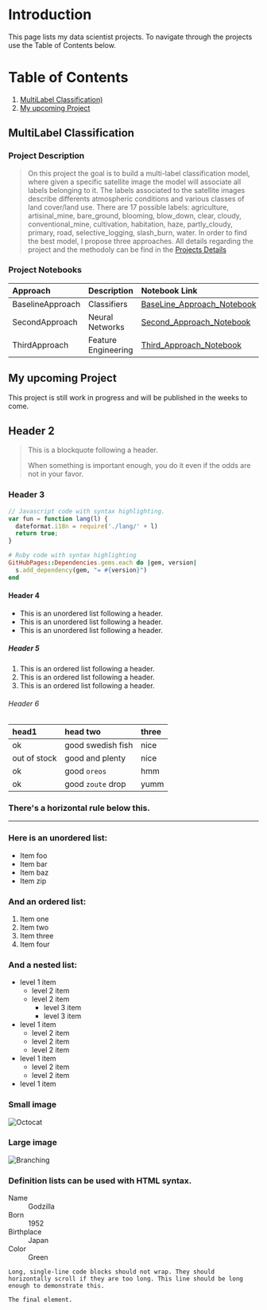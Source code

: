 # Introduction
This page lists my data scientist projects. To navigate through the projects use the Table of Contents below.

# Table of Contents

1. [MultiLabel Classification)](#MultiLabel-Classification)
2. [My upcoming Project](#my-upcoming-project)

## MultiLabel Classification
### Project Description
> On this project the goal is to build a multi-label classification model, where given a specific satellite image the model will associate all labels belonging to it. The labels associated to the satellite images describe differents atmospheric conditions and various classes of land cover/land use. 
There are 17 possible labels: agriculture, artisinal_mine, bare_ground, blooming, blow_down, clear, cloudy, conventional_mine, cultivation, habitation, haze, partly_cloudy, primary, road, selective_logging, slash_burn, water.
In order to find the best model, I propose three approaches. All details regarding the project and the methodoly can be find in the [Projects Details](https://github.com/brunildacity01/multilabel_classification)

### Project Notebooks
| Approach          | Description          | Notebook Link               |
|:------------------|:---------------------|:----------------------------|
| BaselineApproach  | Classifiers          | [BaseLine_Approach_Notebook](https://nbviewer.jupyter.org/github/brunildacity01/multilabel_classification/blob/master/Capstone_BaselineAndSecondApproach.ipynb)  |
| SecondApproach    | Neural Networks      | [Second_Approach_Notebook](https://nbviewer.jupyter.org/github/brunildacity01/multilabel_classification/blob/master/Capstone_BaselineAndSecondApproach.ipynb)  |
| ThirdApproach     | Feature Engineering  | [Third_Approach_Notebook](https://nbviewer.jupyter.org/github/brunildacity01/multilabel_classification/blob/master/Capstone_ThirdApproach.ipynb)   |

## My upcoming Project
This project is still work in progress and will be published in the weeks to come.

## Header 2

> This is a blockquote following a header.
>
> When something is important enough, you do it even if the odds are not in your favor.

### Header 3

```js
// Javascript code with syntax highlighting.
var fun = function lang(l) {
  dateformat.i18n = require('./lang/' + l)
  return true;
}
```

```ruby
# Ruby code with syntax highlighting
GitHubPages::Dependencies.gems.each do |gem, version|
  s.add_dependency(gem, "= #{version}")
end
```

#### Header 4

*   This is an unordered list following a header.
*   This is an unordered list following a header.
*   This is an unordered list following a header.

##### Header 5

1.  This is an ordered list following a header.
2.  This is an ordered list following a header.
3.  This is an ordered list following a header.

###### Header 6

| head1        | head two          | three |
|:-------------|:------------------|:------|
| ok           | good swedish fish | nice  |
| out of stock | good and plenty   | nice  |
| ok           | good `oreos`      | hmm   |
| ok           | good `zoute` drop | yumm  |

### There's a horizontal rule below this.

* * *

### Here is an unordered list:

*   Item foo
*   Item bar
*   Item baz
*   Item zip

### And an ordered list:

1.  Item one
1.  Item two
1.  Item three
1.  Item four

### And a nested list:

- level 1 item
  - level 2 item
  - level 2 item
    - level 3 item
    - level 3 item
- level 1 item
  - level 2 item
  - level 2 item
  - level 2 item
- level 1 item
  - level 2 item
  - level 2 item
- level 1 item

### Small image

![Octocat](https://github.githubassets.com/images/icons/emoji/octocat.png)

### Large image

![Branching](https://guides.github.com/activities/hello-world/branching.png)


### Definition lists can be used with HTML syntax.

<dl>
<dt>Name</dt>
<dd>Godzilla</dd>
<dt>Born</dt>
<dd>1952</dd>
<dt>Birthplace</dt>
<dd>Japan</dd>
<dt>Color</dt>
<dd>Green</dd>
</dl>

```
Long, single-line code blocks should not wrap. They should horizontally scroll if they are too long. This line should be long enough to demonstrate this.
```

```
The final element.
```
